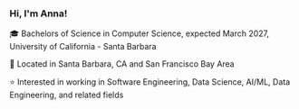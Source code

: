 ### Hi, I'm Anna!

🎓 Bachelors of Science in Computer Science, expected March 2027, University of California - Santa Barbara

📌 Located in Santa Barbara, CA and San Francisco Bay Area

⭐️ Interested in working in Software Engineering, Data Science, AI/ML, Data Engineering, and related fields
